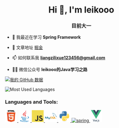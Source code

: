 
<h1 align="center">Hi 👋, I'm leikooo</h1>
<h3 align="center">目前大一</h3>

- 🌱 我最近在学习 **Spring Framework**
  
- 📝 文章地址 [掘金](https://juejin.cn/user/2441356474071421)

- 📫 如何联系我 **liangzilixue123456@gmail.com**

- 👨‍💻 微信公众号  **leikooo的Java学习之路** 

 [![我的 GitHub 数据](https://github-readme-stats.vercel.app/api?username=lieeew&&theme=radical)]()
 
 ![Most Used Languages](https://github-readme-stats.vercel.app/api/top-langs/?username=luoye6&&theme=radical&layout=compact)
<p align="left">
</p>

<h3 align="left">Languages and Tools:</h3>
<p align="left"> <a href="https://www.w3.org/html/" target="_blank" rel="noreferrer"> <img src="https://raw.githubusercontent.com/devicons/devicon/master/icons/html5/html5-original-wordmark.svg" alt="html5" width="40" height="40"/> </a> <a href="https://www.java.com" target="_blank" rel="noreferrer"> <img src="https://raw.githubusercontent.com/devicons/devicon/master/icons/java/java-original.svg" alt="java" width="40" height="40"/> </a> <a href="https://developer.mozilla.org/en-US/docs/Web/JavaScript" target="_blank" rel="noreferrer"> <img src="https://raw.githubusercontent.com/devicons/devicon/master/icons/javascript/javascript-original.svg" alt="javascript" width="40" height="40"/> </a> <a href="https://www.mysql.com/" target="_blank" rel="noreferrer"> <img src="https://raw.githubusercontent.com/devicons/devicon/master/icons/mysql/mysql-original-wordmark.svg" alt="mysql" width="40" height="40"/> </a> <a href="https://www.python.org" target="_blank" rel="noreferrer"> <img src="https://raw.githubusercontent.com/devicons/devicon/master/icons/python/python-original.svg" alt="python" width="40" height="40"/> </a> <a href="https://spring.io/" target="_blank" rel="noreferrer"> <img src="https://www.vectorlogo.zone/logos/springio/springio-icon.svg" alt="spring" width="40" height="40"/> </a> <a href="https://vuejs.org/" target="_blank" rel="noreferrer"> <img src="https://raw.githubusercontent.com/devicons/devicon/master/icons/vuejs/vuejs-original-wordmark.svg" alt="vuejs" width="40" height="40"/> </a> </p>
